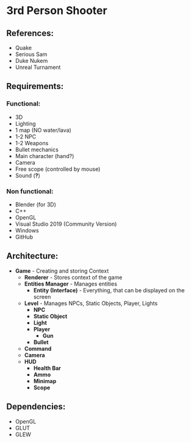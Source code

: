 # 3rd Person Shooter

## References:

- Quake
- Serious Sam
- Duke Nukem
- Unreal Turnament

## Requirements:

### Functional:

- 3D
- Lighting
- 1 map (NO water/lava)
- 1-2 NPC
- 1-2 Weapons
- Bullet mechanics
- Main character (hand?)
- Camera
- Free scope (controlled by mouse)
- Sound (**?**)

### Non functional:

- Blender (for 3D)
- C++
- OpenGL
- Visual Studio 2019 (Community Version)
- Windows
- GitHub

## Architecture:

- **Game** - Creating and storing Context
	- **Renderer** - Stores context of the game
	- **Entities Manager** - Manages entities
		- **Entity (Interface)** - Everything, that can be displayed on the screen
	- **Level** - Manages NPCs, Static Objects, Player, Lights
		- **NPC**
		- **Static Object**
		- **Light**
		- **Player**
			- **Gun**
		- **Bullet**
	- **Command**
	- **Camera**
	- **HUD**
		- **Health Bar**
		- **Ammo**
		- **Minimap**
		- **Scope**

## Dependencies:

- OpenGL
- GLUT
- GLEW